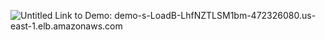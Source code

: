 ![Untitled](https://github.com/user-attachments/assets/fa282f7e-55ad-4322-a13c-174c34ea575d)
Link to Demo: demo-s-LoadB-LhfNZTLSM1bm-472326080.us-east-1.elb.amazonaws.com
